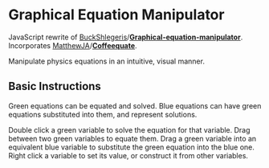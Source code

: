 Graphical Equation Manipulator
==============================
JavaScript rewrite of [BuckShlegeris]/**[Graphical-equation-manipulator]**. Incorporates [MatthewJA]/**[Coffeequate]**.

Manipulate physics equations in an intuitive, visual manner.

## Basic Instructions
Green equations can be equated and solved. Blue equations can have green equations substituted into them, and represent solutions.

Double click a green variable to solve the equation for that variable. Drag between two green variables to equate them. Drag a green variable into an equivalent blue variable to substitute the green equation into the blue one. Right click a variable to set its value, or construct it from other variables.

[BuckShlegeris]: https://github.com/BuckShlegeris
[Graphical-Equation-Manipulator]: https://github.com/BuckShlegeris/Graphical-equation-manipulator
[MatthewJA]: https://github.com/MatthewJA
[Coffeequate]: https://github.com/MatthewJA/Coffeequate
